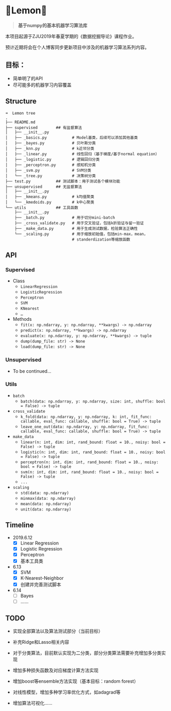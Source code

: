 # 🍋Lemon🍋

> **基于numpy的基本机器学习算法库**

本项目起源于ZJU2019年春夏学期的《数据挖掘导论》课程作业。

预计近期将会在个人博客同步更新项目中涉及的机器学习算法系列内容。

## 目标：

- 简单明了的API
- 尽可能多的机器学习内容覆盖

## Structure

```shell
➜  Lemon tree
.
├── README.md
├── supervised        ## 有监督算法
│   ├── __init__.py
│   ├── _basics.py           # Model基类，后续可以添加其他基类
│   ├── _bayes.py            # 贝叶斯分类
│   ├── _knn.py              # k近邻分类
│   ├── _linear.py           # 线性回归（基于梯度/基于normal equation）
│   ├── _logistic.py         # 逻辑回归分类
│   ├── _perceptron.py       # 感知机分类
│   ├── _svm.py              # SVM分类
│   └── _tree.py             # 决策树分类
├── test.py           ## 测试脚本：用于测试各个模块功能
├── unsupervised      ## 无监督算法
│   ├── __init__.py
│   ├── _kmeans.py           # k均值聚类
│   └── _kmedoids.py         # k中心聚类
└── utils             ## 工具函数
    ├── __init__.py
    ├── _batch.py            # 用于切分mini-batch
    ├── _cross_validate.py   # 用于交叉验证，包括k折验证与留一验证
    ├── _make_data.py        # 用于生成测试数据，检验算法正确性
    └── _scaling.py          # 用于缩放初始值，包括min-max，mean，
                             # standerdization等缩放函数
```

## API

### Supervised

- Class
  - `LinearRegression`
  - `LogisticRegression`
  - `Perceptron`
  - `SVM`
  - `KNearest`
  - `…`
- Methods
  - `fit(x: np.ndarray, y: np.ndarray, **kwargs) -> np.ndarray`
  - `predict(x: np.ndarray, **kwargs) -> np.ndarray`
  - `evaluate(x: np.ndarray, y: np.ndarray, **kwargs) -> tuple`
  - `dump(dump_file: str) -> None`
  - `load(dump_file: str) -> None`

### Unsupervised

- To be continued...

### Utils

- `batch`
  - `batch(data: np.ndarray, y: np.ndarray, size: int, shuffle: bool = False) -> tuple`
- `cross_validate`
  - `k_fold(data: np.ndarray, y: np.ndarray, k: int, fit_func: callable, eval_func: callable, shuffle: bool = True) -> tuple`
  - `leave_one_out(data: np.ndarray, y: np.ndarray, fit_func: callable, eval_func: callable, shuffle: bool = True) -> tuple`
- `make_data`
  - `linear(n: int, dim: int, rand_bound: float = 10., noisy: bool = False) -> tuple`
  - `logistic(n: int, dim: int, rand_bound: float = 10., noisy: bool = False) -> tuple`
  - `perceptron(n: int, dim: int, rand_bound: float = 10., noisy: bool = False) -> tuple`
  - `svm(n: int, dim: int, rand_bound: float = 10., noisy: bool = False) -> tuple`
  - `...`
- `scaling`
  - `std(data: np.ndarray)`
  - `minmax(data: np.ndarray)`
  - `mean(data: np.ndarray)`
  - `unit(data: np.ndarray)`

## Timeline

- 2019.6.12
  - [x] Linear Regression
  - [x] Logistic Regression
  - [x] Perceptron
  - [x] 基本工具类
- 6.13
  - [x] SVM
  - [x] K-Nearest-Neighbor
  - [x] 创建并完善测试脚本

- 6.14
  - [ ] Bayes
  - [ ] ……

## TODO

- 实现全部算法以及算法测试部分（当前目标）

- 补充Ridge和Lasso相关内容
- 对于分类算法，目前默认实现为二分类，部分分类算法需要补充增加多分类实现
- 增加多种损失函数及对应梯度计算方法实现
- 增加boost等ensemble方法实现（基本目标：random forest）
- 对线性模型，增加多种学习率优化方式，如adagrad等

- 增加算法可视化……